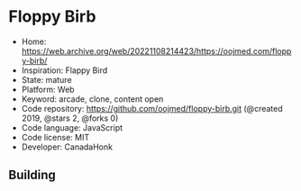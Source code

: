 # Floppy Birb

- Home: https://web.archive.org/web/20221108214423/https://oojmed.com/floppy-birb/
- Inspiration: Flappy Bird
- State: mature
- Platform: Web
- Keyword: arcade, clone, content open
- Code repository: https://github.com/oojmed/floppy-birb.git (@created 2019, @stars 2, @forks 0)
- Code language: JavaScript
- Code license: MIT
- Developer: CanadaHonk

## Building
